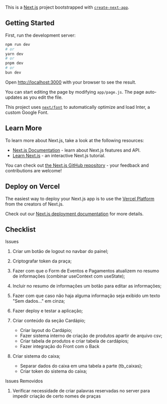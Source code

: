 This is a [Next.js](https://nextjs.org/) project bootstrapped with [`create-next-app`](https://github.com/vercel/next.js/tree/canary/packages/create-next-app).

## Getting Started

First, run the development server:

```bash
npm run dev
# or
yarn dev
# or
pnpm dev
# or
bun dev
```

Open [http://localhost:3000](http://localhost:3000) with your browser to see the result.

You can start editing the page by modifying `app/page.js`. The page auto-updates as you edit the file.

This project uses [`next/font`](https://nextjs.org/docs/basic-features/font-optimization) to automatically optimize and load Inter, a custom Google Font.

## Learn More

To learn more about Next.js, take a look at the following resources:

- [Next.js Documentation](https://nextjs.org/docs) - learn about Next.js features and API.
- [Learn Next.js](https://nextjs.org/learn) - an interactive Next.js tutorial.

You can check out [the Next.js GitHub repository](https://github.com/vercel/next.js/) - your feedback and contributions are welcome!

## Deploy on Vercel

The easiest way to deploy your Next.js app is to use the [Vercel Platform](https://vercel.com/new?utm_medium=default-template&filter=next.js&utm_source=create-next-app&utm_campaign=create-next-app-readme) from the creators of Next.js.

Check out our [Next.js deployment documentation](https://nextjs.org/docs/deployment) for more details.

## Checklist

Issues
1. Criar um botão de logout no navbar do painel;
1. Criptografar token da praça;
1. Fazer com que o Form de Eventos e Pagamentos atualizem no resumo de informações (combinar useContext com useState);
1. Incluir no resumo de informações um botão para editar as informações;
1. Fazer com que caso não haja alguma informação seja exibido um texto "Sem dados..." em cinza;

1. Fazer deploy e testar a aplicação;

1. Criar conteúdo da seção Cardápio;
    - Criar layout do Cardápio;
    - Fazer sistema interno de criação de produtos apartir de arquivo csv;
    - Criar tabela de produtos e criar tabela de cardápios;
    - Fazer integração do Front com o Back

1. Criar sistema do caixa;
    - Separar dados do caixa em uma tabela a parte (tb_caixas);
    - Criar token do sistema do caixa;

Issues Removidos
1. Verificar necessidade de criar palavras reservadas no server para impedir criação de certo nomes de praças